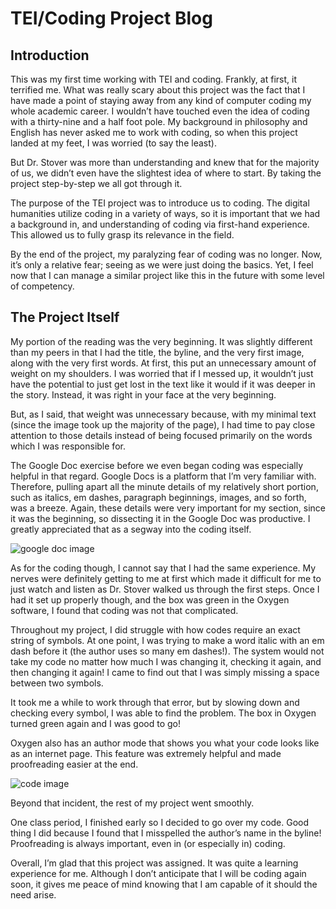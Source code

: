 # TEI/Coding Project Blog

## Introduction

This was my first time working with TEI and coding. Frankly, at first, it terrified me. What was really scary about this project was the fact that I have made a point of staying away from any kind of computer coding my whole academic career. I wouldn’t have touched even the idea of coding with a thirty-nine and a half foot pole. My background in philosophy and English has never asked me to work with coding, so when this project landed at my feet, I was worried (to say the least).

But Dr. Stover was more than understanding and knew that for the majority of us, we didn’t even have the slightest idea of where to start. By taking the project step-by-step we all got through it. 

The purpose of the TEI project was to introduce us to coding. The digital humanities utilize coding in a variety of ways, so it is important that we had a background in, and understanding of coding via first-hand experience. This allowed us to fully grasp its relevance in the field. 

By the end of the project, my paralyzing fear of coding was no longer. Now, it’s only a relative fear; seeing as we were just doing the basics. Yet, I feel now that I can manage a similar project like this in the future with some level of competency. 

## The Project Itself

My portion of the reading was the very beginning. It was slightly different than my peers in that I had the title, the byline, and the very first image, along with the very first words. At first, this put an unnecessary amount of weight on my shoulders. I was worried that if I messed up, it wouldn’t just have the potential to just get lost in the text like it would if it was deeper in the story. Instead, it was right in your face at the very beginning. 

But, as I said, that weight was unnecessary because, with my minimal text (since the image took up the majority of the page), I had time to pay close attention to those details instead of being focused primarily on the words which I was responsible for. 

The Google Doc exercise before we even began coding was especially helpful in that regard. Google Docs is a platform that I’m very familiar with. Therefore, pulling apart all the minute details of my relatively short portion, such as italics, em dashes, paragraph beginnings, images, and so forth, was a breeze. Again, these details were very important for my section, since it was the beginning, so dissecting it in the Google Doc was productive. I greatly appreciated that as a segway into the coding itself. 

![google doc image](http://abbysaether.github.io/abbysaether/images/TEIGoogleDoc.png)

As for the coding though, I cannot say that I had the same experience. My nerves were definitely getting to me at first which made it difficult for me to just watch and listen as Dr. Stover walked us through the first steps. Once I had it set up properly though, and the box was green in the Oxygen software, I found that coding was not that complicated.

Throughout my project, I did struggle with how codes require an exact string of symbols. At one point, I was trying to make a word italic with an em dash before it (the author uses so many em dashes!). The system would not take my code no matter how much I was changing it, checking it again, and then changing it again! I came to find out that I was simply missing a space between two symbols. 

It took me a while to work through that error, but by slowing down and checking every symbol, I was able to find the problem. The box in Oxygen turned green again and I was good to go! 

Oxygen also has an author mode that shows you what your code looks like as an internet page. This feature was extremely helpful and made proofreading easier at the end. 

![code image](http://abbysaether.github.io/abbysaether/images/code.png)

Beyond that incident, the rest of my project went smoothly. 

One class period, I finished early so I decided to go over my code. Good thing I did because I found that I misspelled the author’s name in the byline! Proofreading is always important, even in (or especially in) coding. 

Overall, I’m glad that this project was assigned. It was quite a learning experience for me. Although I don’t anticipate that I will be coding again soon, it gives me peace of mind knowing that I am capable of it should the need arise. 
